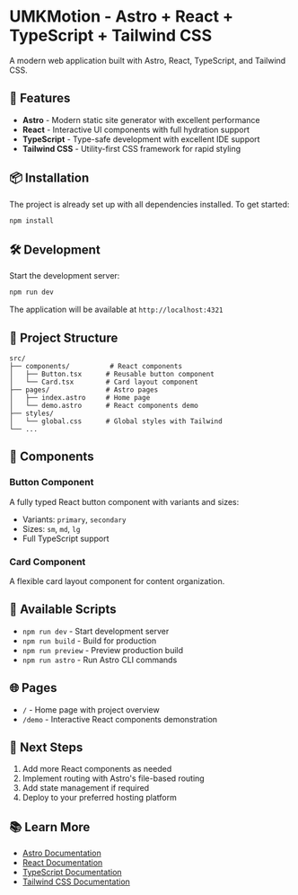 # UMKMotion - Astro + React + TypeScript + Tailwind CSS

A modern web application built with Astro, React, TypeScript, and Tailwind CSS.

## 🚀 Features

- **Astro** - Modern static site generator with excellent performance
- **React** - Interactive UI components with full hydration support
- **TypeScript** - Type-safe development with excellent IDE support
- **Tailwind CSS** - Utility-first CSS framework for rapid styling

## 📦 Installation

The project is already set up with all dependencies installed. To get started:

```bash
npm install
```

## 🛠️ Development

Start the development server:

```bash
npm run dev
```

The application will be available at `http://localhost:4321`

## 📁 Project Structure

```
src/
├── components/          # React components
│   ├── Button.tsx      # Reusable button component
│   └── Card.tsx        # Card layout component
├── pages/              # Astro pages
│   ├── index.astro     # Home page
│   └── demo.astro      # React components demo
├── styles/
│   └── global.css      # Global styles with Tailwind
└── ...
```

## 🎨 Components

### Button Component
A fully typed React button component with variants and sizes:
- Variants: `primary`, `secondary`
- Sizes: `sm`, `md`, `lg`
- Full TypeScript support

### Card Component
A flexible card layout component for content organization.

## 🔧 Available Scripts

- `npm run dev` - Start development server
- `npm run build` - Build for production
- `npm run preview` - Preview production build
- `npm run astro` - Run Astro CLI commands

## 🌐 Pages

- `/` - Home page with project overview
- `/demo` - Interactive React components demonstration

## 🎯 Next Steps

1. Add more React components as needed
2. Implement routing with Astro's file-based routing
3. Add state management if required
4. Deploy to your preferred hosting platform

## 📚 Learn More

- [Astro Documentation](https://docs.astro.build/)
- [React Documentation](https://react.dev/)
- [TypeScript Documentation](https://www.typescriptlang.org/)
- [Tailwind CSS Documentation](https://tailwindcss.com/)